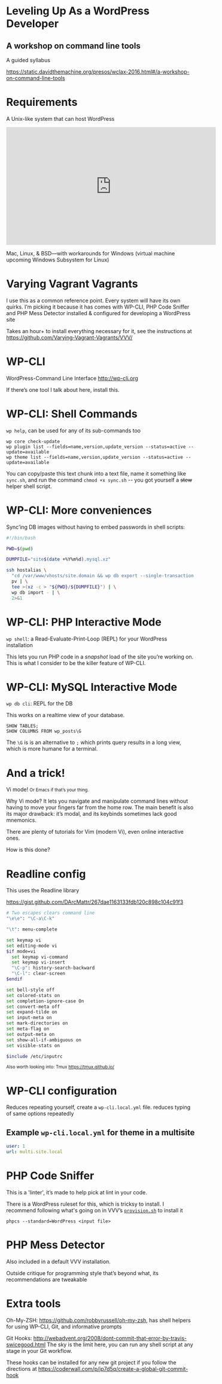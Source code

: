 # Leveling Up As a WordPress Developer

## A workshop on command line tools

A guided syllabus

<https://static.davidthemachine.org/presos/wclax-2016.html#/a-workshop-on-command-line-tools>

# Requirements

A Unix-like system that can host WordPress

<iframe width="560" height="315" src="https://www.youtube.com/embed/SpLRTAGa6bU" frameborder="0" allowfullscreen></iframe>

Mac, Linux, & BSD&mdash;with workarounds for Windows (virtual machine upcoming
Windows Subsystem for Linux)

# Varying Vagrant Vagrants

I use this as a common reference point. Every system will have its own quirks.
I&rsquo;m picking it because it has comes with WP-CLI, PHP Code Sniffer and PHP
Mess Detector installed & configured for developing a WordPress site

Takes an hour+ to install everything necessary for it, see the instructions at
<https://github.com/Varying-Vagrant-Vagrants/VVV/>

# WP-CLI

WordPress-Command Line Interface <http://wp-cli.org>

If there&rsquo;s one tool I talk about here, install this.

# WP-CLI: Shell Commands

`wp help`, can be used for any of its sub-commands too

    wp core check-update
    wp plugin list --fields=name,version,update_version --status=active --update=available
    wp theme list --fields=name,version,update_version --status=active --update=available

You can copy/paste this text chunk into a text file, name it something like
`sync.sh`, and run the command `chmod +x sync.sh` -- you got yourself
a <strike>stew</strike> helper shell script.

# WP-CLI: More conveniences

Sync&rsquo;ing DB images without having to embed passwords in shell scripts:

~~~bash
#!/bin/bash

PWD=$(pwd)

DUMPFILE="site$(date +%Y%m%d).mysql.xz"

ssh hostalias \
  "cd /var/www/vhosts/site.domain && wp db export --single-transaction -" | \
  pv | \
  tee >(xz -c > "${PWD}/${DUMPFILE}") | \
  wp db import - | \
  2>&1
~~~

# WP-CLI: PHP Interactive Mode

`wp shell`: a Read-Evaluate-Print-Loop (REPL) for your WordPress installation

This lets you run PHP code in a *snapshot* load of the site you&rsquo;re working
on. This is what I consider to be the killer feature of WP-CLI.

# WP-CLI: MySQL Interactive Mode

`wp db cli`: REPL for the DB

This works on a realtime view of your database.

~~~
SHOW TABLES;
SHOW COLUMNS FROM wp_posts\G
~~~

The `\G` is is an alternative to `;` which prints query results in a long view,
which is more humane for a terminal.

# And a trick!

Vi mode! <small>Or Emacs if that&rsquo;s your thing.</small>

Why Vi mode? It lets you navigate and manipulate command lines without having to
move your fingers far from the home row. The main benefit is also its major
drawback: it&rsquo;s modal, and its keybinds sometimes lack good mnemonics.

There are plenty of tutorials for Vim (modern Vi), even online interactive ones.

How is this done?

# Readline config

This uses the Readline library

<https://gist.github.com/DArcMattr/267dae1163133fdb120c898c104c91f3>

~~~sh
# Two escapes clears command line
"\e\e": "\C-a\C-k"

"\t": menu-complete

set keymap vi
set editing-mode vi
$if mode=vi
  set keymap vi-command
  set keymap vi-insert
  "\C-p": history-search-backward
  "\C-l": clear-screen
$endif

set bell-style off
set colored-stats on
set completion-ignore-case On
set convert-meta off
set expand-tilde on
set input-meta on
set mark-directories on
set meta-flag on
set output-meta on
set show-all-if-ambiguous on
set visible-stats on

$include /etc/inputrc
~~~

<small>Also worth looking into: Tmux <https://tmux.github.io/></small>

# WP-CLI configuration

Reduces repeating yourself, create a `wp-cli.local.yml` file. reduces typing of
same options repeatedly

## Example `wp-cli.local.yml` for theme in a multisite

~~~YAML
user: 1
url: multi.site.local
~~~

# PHP Code Sniffer

This is a 'linter', it&rsquo;s made to help pick at lint in your code.

There is a WordPress ruleset for this, which is tricksy to install. I recommend
following what's going on in VVV&rsquo;s [`provision.sh`](https://raw.githubusercontent.com/Varying-Vagrant-Vagrants/VVV/develop/provision/provision.sh) to install it

`phpcs --standard=WordPress <input file>`

# PHP Mess Detector

Also included in a default VVV installation.

Outside critique for programming style that&rsquo;s beyond what, its
recommendations are tweakable

# Extra tools

Oh-My-ZSH: <https://github.com/robbyrussell/oh-my-zsh>, has shell helpers for
using WP-CLI, Git, and informative prompts

Git Hooks: <http://webadvent.org/2008/dont-commit-that-error-by-travis-swicegood.html>
The sky is the limit here, you can run any shell script at any stage in your Git
workflow.

These hooks can be installed for any new git project if you follow the
directions at <https://coderwall.com/p/jp7d5q/create-a-global-git-commit-hook>
